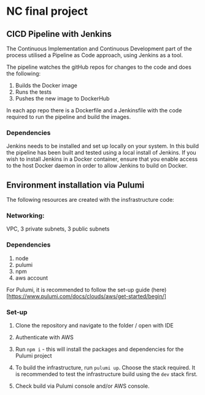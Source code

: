 # NC final project

## CICD Pipeline with Jenkins

The Continuous Implementation and Continuous Development part of the process utilised a Pipeline as Code approach, using Jenkins as a tool.

The pipeline watches the gitHub repos for changes to the code and does the following:

1. Builds the Docker image
2. Runs the tests
3. Pushes the new image to DockerHub

In each app repo there is a Dockerfile and a Jenkinsfile with the code required to run the pipeline and build the images.

### Dependencies

Jenkins needs to be installed and set up locally on your system. In this build the pipeline has been built and tested using a local install of Jenkins. If you wish to install Jenkins in a Docker container, ensure that you enable access to the host Docker daemon in order to allow Jenkins to build on Docker.



## Environment installation via Pulumi

The following resources are created with the insfrastructure code:

### Networking:

VPC, 3 private subnets, 3 public subnets



### Dependencies

1. node
2. pulumi
3. npm
4. aws account

For Pulumi, it is recommended to follow the set-up guide (here)[https://www.pulumi.com/docs/clouds/aws/get-started/begin/]
   
### Set-up

1. Clone the repository and navigate to the folder / open with IDE

2. Authenticate with AWS

3. Run `npm i` - this will install the packages and dependencies for the Pulumi project

4. To build the infrastructure, run `pulumi up`. Choose the stack required. It is recommended to test the infrastructure build using the `dev` stack first.

5. Check build via Pulumi console and/or AWS console.